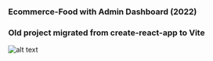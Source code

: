 
### Ecommerce-Food with Admin Dashboard (2022) 
### Old project migrated from create-react-app to Vite

![alt text](https://ashmoz.com/assets/project3-919db41d.png)
